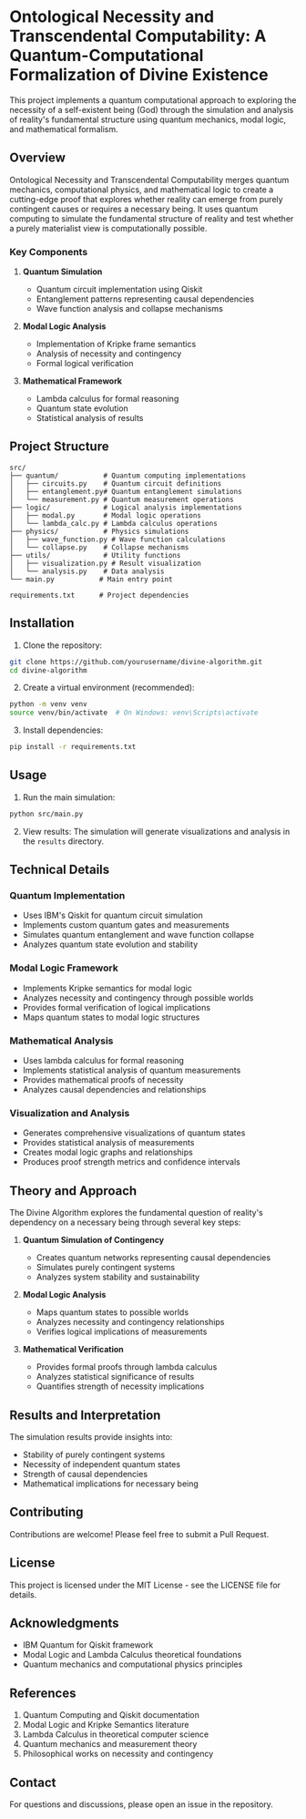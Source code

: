 # Ontological Necessity and Transcendental Computability: A Quantum-Computational Formalization of Divine Existence

This project implements a quantum computational approach to exploring the necessity of a self-existent being (God) through the simulation and analysis of reality's fundamental structure using quantum mechanics, modal logic, and mathematical formalism.

## Overview

Ontological Necessity and Transcendental Computability merges quantum mechanics, computational physics, and mathematical logic to create a cutting-edge proof that explores whether reality can emerge from purely contingent causes or requires a necessary being. It uses quantum computing to simulate the fundamental structure of reality and test whether a purely materialist view is computationally possible.

### Key Components

1. **Quantum Simulation**
   - Quantum circuit implementation using Qiskit
   - Entanglement patterns representing causal dependencies
   - Wave function analysis and collapse mechanisms

2. **Modal Logic Analysis**
   - Implementation of Kripke frame semantics
   - Analysis of necessity and contingency
   - Formal logical verification

3. **Mathematical Framework**
   - Lambda calculus for formal reasoning
   - Quantum state evolution
   - Statistical analysis of results

## Project Structure

```
src/
├── quantum/           # Quantum computing implementations
│   ├── circuits.py    # Quantum circuit definitions
│   ├── entanglement.py# Quantum entanglement simulations
│   └── measurement.py # Quantum measurement operations
├── logic/             # Logical analysis implementations
│   ├── modal.py       # Modal logic operations
│   └── lambda_calc.py # Lambda calculus operations
├── physics/           # Physics simulations
│   ├── wave_function.py # Wave function calculations
│   └── collapse.py    # Collapse mechanisms
├── utils/             # Utility functions
│   ├── visualization.py # Result visualization
│   └── analysis.py    # Data analysis
└── main.py           # Main entry point

requirements.txt      # Project dependencies
```

## Installation

1. Clone the repository:
```bash
git clone https://github.com/yourusername/divine-algorithm.git
cd divine-algorithm
```

2. Create a virtual environment (recommended):
```bash
python -m venv venv
source venv/bin/activate  # On Windows: venv\Scripts\activate
```

3. Install dependencies:
```bash
pip install -r requirements.txt
```

## Usage

1. Run the main simulation:
```bash
python src/main.py
```

2. View results:
The simulation will generate visualizations and analysis in the `results` directory.

## Technical Details

### Quantum Implementation
- Uses IBM's Qiskit for quantum circuit simulation
- Implements custom quantum gates and measurements
- Simulates quantum entanglement and wave function collapse
- Analyzes quantum state evolution and stability

### Modal Logic Framework
- Implements Kripke semantics for modal logic
- Analyzes necessity and contingency through possible worlds
- Provides formal verification of logical implications
- Maps quantum states to modal logic structures

### Mathematical Analysis
- Uses lambda calculus for formal reasoning
- Implements statistical analysis of quantum measurements
- Provides mathematical proofs of necessity
- Analyzes causal dependencies and relationships

### Visualization and Analysis
- Generates comprehensive visualizations of quantum states
- Provides statistical analysis of measurements
- Creates modal logic graphs and relationships
- Produces proof strength metrics and confidence intervals

## Theory and Approach

The Divine Algorithm explores the fundamental question of reality's dependency on a necessary being through several key steps:

1. **Quantum Simulation of Contingency**
   - Creates quantum networks representing causal dependencies
   - Simulates purely contingent systems
   - Analyzes system stability and sustainability

2. **Modal Logic Analysis**
   - Maps quantum states to possible worlds
   - Analyzes necessity and contingency relationships
   - Verifies logical implications of measurements

3. **Mathematical Verification**
   - Provides formal proofs through lambda calculus
   - Analyzes statistical significance of results
   - Quantifies strength of necessity implications

## Results and Interpretation

The simulation results provide insights into:
- Stability of purely contingent systems
- Necessity of independent quantum states
- Strength of causal dependencies
- Mathematical implications for necessary being

## Contributing

Contributions are welcome! Please feel free to submit a Pull Request.

## License

This project is licensed under the MIT License - see the LICENSE file for details.

## Acknowledgments

- IBM Quantum for Qiskit framework
- Modal Logic and Lambda Calculus theoretical foundations
- Quantum mechanics and computational physics principles

## References

1. Quantum Computing and Qiskit documentation
2. Modal Logic and Kripke Semantics literature
3. Lambda Calculus in theoretical computer science
4. Quantum mechanics and measurement theory
5. Philosophical works on necessity and contingency

## Contact

For questions and discussions, please open an issue in the repository.